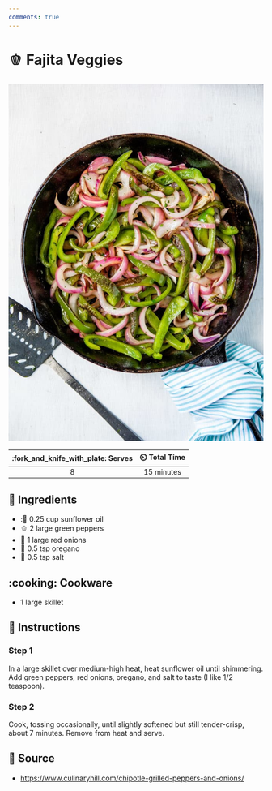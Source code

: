 ```yaml
---
comments: true
---
```

# :bell_pepper: Fajita Veggies

![Fajita Veggies](../assets/images/fajita-veggies.jpg)

| :fork_and_knife_with_plate: Serves | :timer_clock: Total Time |
|:----------------------------------:|:-----------------------: |
| 8 | 15 minutes |

## :salt: Ingredients

- ::sunflower: 0.25 cup sunflower oil
- :bell_pepper: 2 large green peppers
- :onion: 1 large red onions
- :herb: 0.5 tsp oregano
- :salt: 0.5 tsp salt

## :cooking: Cookware

- 1 large skillet

## :pencil: Instructions

### Step 1

In a large skillet over medium-high heat, heat sunflower oil until shimmering. Add green peppers, red onions, oregano,
and salt to taste (I like 1/2 teaspoon).

### Step 2

Cook, tossing occasionally, until slightly softened but still tender-crisp, about 7 minutes. Remove from heat and serve.

## :link: Source

- <https://www.culinaryhill.com/chipotle-grilled-peppers-and-onions/>
